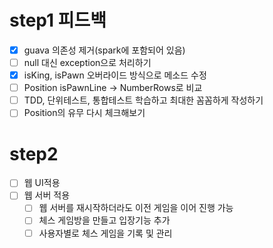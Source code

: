 # step1 피드백
- [x] guava 의존성 제거(spark에 포함되어 있음)
- [ ] null 대신 exception으로 처리하기
- [x] isKing, isPawn 오버라이드 방식으로 메소드 수정
- [ ] Position isPawnLine -> NumberRows로 비교
- [ ] TDD, 단위테스트, 통합테스트 학습하고 최대한 꼼꼼하게 작성하기
- [ ] Position의 유무 다시 체크해보기

# step2

- [ ] 웹 UI적용
- [ ] 웹 서버 적용
    - [ ] 웹 서버를 재시작하더라도 이전 게임을 이어 진행 가능
    - [ ] 체스 게임방을 만들고 입장기능 추가
    - [ ] 사용자별로 체스 게임을 기록 및 관리